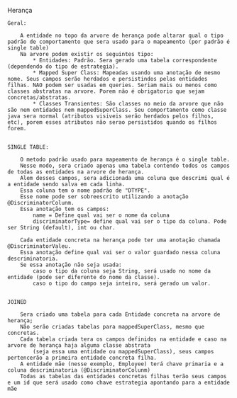 Herança

	Geral:

		A entidade no topo da arvore de herança pode altarar qual o tipo padrão de comportamento que sera usado para o mapeamento (por padrão é single table)
		Na arvore podem existir os seguintes tipo:
			* Entidades: Padrão. Sera gerado uma tabela correspondente (dependendo do tipo de estrategia). 
			* Mapped Super Class: Mapeadas usando uma anotação de mesmo nome. Seus campos serão herdados e persistindos pelas entidades filhas. NAO podem ser usadas em queries. Seriam mais ou menos como classes abstratas na arvore. Porem não é obrigatorio que sejam concretas/abstratas.
			* Classes Transientes: São classes no meio da arvore que não são nem entidades nem mappedSuperClass. Seu comportamento como classe java sera normal (atributos visiveis serão herdados pelos filhos, etc), porem esses atributos não serao persistidos quando os filhos forem.
	

	SINGLE TABLE:

		O metodo padrão usado para mapeamento de herança é o single table.
		Nesse modo, sera criado apenas uma tabela contendo todos os campos de todas as entidades na arvore de herança.
		Alem desses campos, sera adicionada uma coluna que descrimi qual é a entidade sendo salva em cada linha.
		Essa coluna tem o nome padrão de "DTYPE".
		Esse nome pode ser sobreescrito utilizando a anotação @DiscriminatorColunm.
		Essa anotação tem os campos:
			name = Define qual vai ser o nome da coluna
			discriminatorType= define qual vai ser o tipo da coluna. Pode ser String (default), int ou char.

		Cada entidade concreta na herança pode ter uma anotação chamada @DiscriminatorValeu.
		Essa anotação define qual vai ser o valor guardado nessa coluna descriminatoria.
		Se essa anotação não seja usada:
			caso o tipo da coluna seja String, será usado no nome da entidade (pode ser diferente do nome da classe).
			caso o tipo do campo seja inteiro, será gerado um valor. 
	

	JOINED

		Sera criado uma tabela para cada Entidade concreta na arvore de herança;
		Não serão criadas tabelas para mappedSuperClass, mesmo que concretas.
		Cada tabela criada tera os campos definidos na entidade e caso na arvore de herança haja alguma classe abstrata
			(seja essa uma entidade ou mappedSuperClass), seus campos pertencerão a primeira entidade concreta filha.
		A entidade mãe (nesse exemplo, Employee) terá chave primaria e a coluna descriminatoria (@DiscriminatorColunm)
		Todas as tabelas das entidades concretas filhas terão seus campos e um id que será usado como chave estrategia apontando para a entidade mãe
